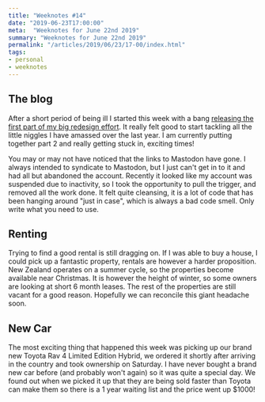 ```yaml
---
title: "Weeknotes #14"
date: "2019-06-23T17:00:00"
meta:  "Weeknotes for June 22nd 2019"
summary: "Weeknotes for June 22nd 2019"
permalink: "/articles/2019/06/23/17-00/index.html"
tags:
- personal
- weeknotes
---
```


## The blog

After a short period of being ill I started this week with a bang [releasing the first part of my big redesign effort](https://vincentp.me/articles/2019/06/19/21-00/). It really felt good to start tackling all the little niggles I have amassed over the last year. I am currently putting together part 2 and really getting stuck in, exciting times!

You may or may not have noticed that the links to Mastodon have gone. I always intended to syndicate to Mastodon, but I just can't get in to it and had all but abandoned the account. Recently it looked like my account was suspended due to inactivity, so I took the opportunity to pull the trigger, and removed all the work done. It felt quite cleansing, it is a lot of code that has been hanging around "just in case", which is always a bad code smell. Only write what you need to use.

## Renting

Trying to find a good rental is still dragging on. If I was able to buy a house, I could pick up a fantastic property, rentals are however a harder proposition. New Zealand operates on a summer cycle, so the properties become available near Christmas. It is however the height of winter, so some owners are looking at short 6 month leases. The rest of the properties are still vacant for a good reason. Hopefully we can reconcile this giant headache soon.

## New Car

The most exciting thing that happened this week was picking up our brand new Toyota Rav 4 Limited Edition Hybrid, we ordered it shortly after arriving in the country and took ownership on Saturday. I have never bought a brand new car before (and probably won't again) so it was quite a special day. We found out when we picked it up that they are being sold faster than Toyota can make them so there is a 1 year waiting list and the price went up $1000!

